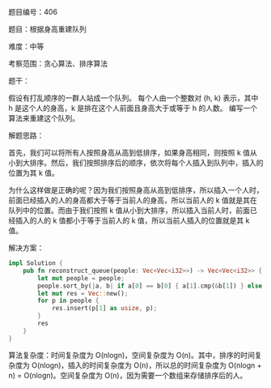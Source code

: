 题目编号：406

题目：根据身高重建队列

难度：中等

考察范围：贪心算法、排序算法

题干：

假设有打乱顺序的一群人站成一个队列。 每个人由一个整数对 (h, k) 表示，其中 h 是这个人的身高，k 是排在这个人前面且身高大于或等于 h 的人数。 编写一个算法来重建这个队列。

解题思路：

首先，我们可以将所有人按照身高从高到低排序，如果身高相同，则按照 k 值从小到大排序。然后，我们按照排序后的顺序，依次将每个人插入到队列中，插入的位置为其 k 值。

为什么这样做是正确的呢？因为我们按照身高从高到低排序，所以插入一个人时，前面已经插入的人的身高都大于等于当前人的身高，所以当前人的 k 值就是其在队列中的位置。而由于我们按照 k 值从小到大排序，所以插入当前人时，前面已经插入的人的 k 值都小于等于当前人的 k 值，所以当前人插入的位置就是其 k 值。

解决方案：

```rust
impl Solution {
    pub fn reconstruct_queue(people: Vec<Vec<i32>>) -> Vec<Vec<i32>> {
        let mut people = people;
        people.sort_by(|a, b| if a[0] == b[0] { a[1].cmp(&b[1]) } else { b[0].cmp(&a[0]) });
        let mut res = Vec::new();
        for p in people {
            res.insert(p[1] as usize, p);
        }
        res
    }
}
```

算法复杂度：时间复杂度为 O(nlogn)，空间复杂度为 O(n)。其中，排序的时间复杂度为 O(nlogn)，插入的时间复杂度为 O(n)，所以总的时间复杂度为 O(nlogn + n) = O(nlogn)。空间复杂度为 O(n)，因为需要一个数组来存储排序后的人。